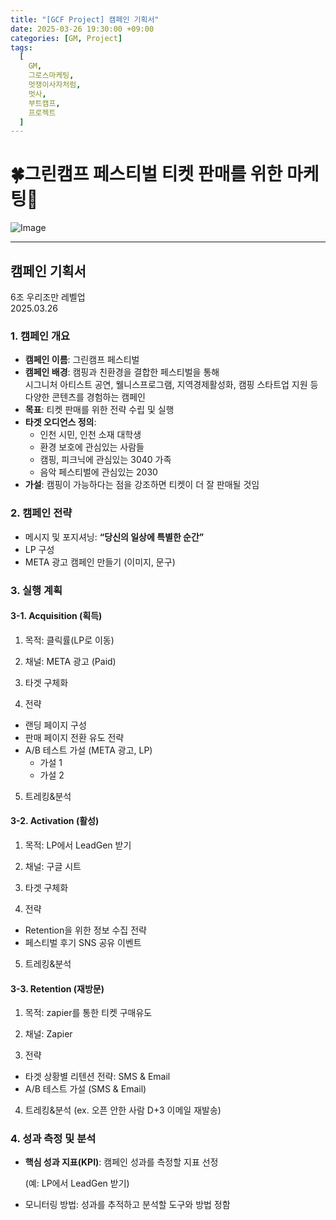 ```yaml
---
title: "[GCF Project] 캠페인 기획서"
date: 2025-03-26 19:30:00 +09:00
categories: [GM, Project]
tags:
  [
    GM,
    그로스마케팅,
    멋쟁이사자처럼,
    멋사,
    부트캠프,
    프로젝트
  ]
---
```


# **🍀그린캠프 페스티벌 티켓 판매를 위한 마케팅🎉**

![Image](https://Zihyeoni.github.io/assets/img/project기획-1.png)

---

## **캠페인 기획서**

6조 우리조만 레벨업  
2025.03.26

### **1. 캠페인 개요**

- **캠페인 이름**: 그린캠프 페스티벌
- **캠페인 배경**: 캠핑과 친환경을 결합한 페스티벌을 통해  
시그니처 아티스트 공연, 웰니스프로그램, 지역경제활성화, 캠핑 스타트업 지원 등  
다양한 콘텐츠를 경험하는 캠페인
- **목표**: 티켓 판매를 위한 전략 수립 및 실행
- **타겟 오디언스 정의**:
    - 인천 시민, 인천 소재 대학생
    - 환경 보호에 관심있는 사람들
    - 캠핑, 피크닉에 관심있는 3040 가족
    - 음악 페스티벌에 관심있는 2030
- **가설**: 캠핑이 가능하다는 점을 강조하면 티켓이 더 잘 판매될 것임

### **2. 캠페인 전략**

- 메시지 및 포지셔닝: **“당신의 일상에 특별한 순간”**
- LP 구성
- META 광고 캠페인 만들기 (이미지, 문구)

### **3. 실행 계획**

#### **3-1. Acquisition (획득)**

1) 목적: 클릭률(LP로 이동)

2) 채널: META 광고 (Paid)

3) 타겟 구체화

4) 전략

- 랜딩 페이지 구성
- 판매 페이지 전환 유도 전략
- A/B 테스트 가설 (META 광고, LP)
    - 가설 1
    - 가설 2

5) 트레킹&분석

#### **3-2. Activation (활성)**

1) 목적: LP에서 LeadGen 받기

2) 채널: 구글 시트

3) 타겟 구체화

4) 전략

- Retention을 위한 정보 수집 전략
- 페스티벌 후기 SNS 공유 이벤트

5) 트레킹&분석

#### **3-3. Retention (재방문)**

1) 목적: zapier를 통한 티켓 구매유도

2) 채널: Zapier

3) 전략

- 타겟 상황별 리텐션 전략: SMS & Email
- A/B 테스트 가설 (SMS & Email)

4) 트레킹&분석 (ex. 오픈 안한 사람 D+3 이메일 재발송)

### **4. 성과 측정 및 분석**

- **핵심 성과 지표(KPI)**: 캠페인 성과를 측정할 지표 선정
    
    (예: LP에서 LeadGen 받기)
    
- 모니터링 방법: 성과를 추적하고 분석할 도구와 방법 정함